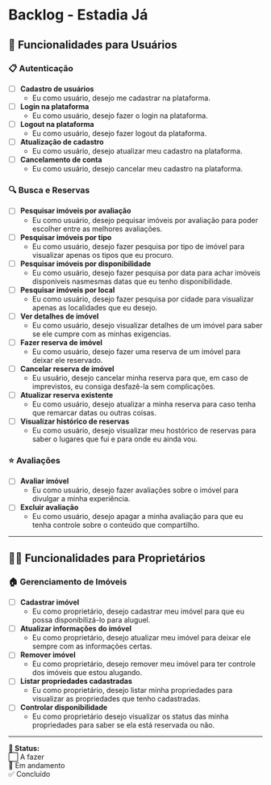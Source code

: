 # Backlog - Estadia Já

## 👤 Funcionalidades para Usuários

### 📋 Autenticação
- [ ] **Cadastro de usuários**
    - Eu como usuário, desejo me cadastrar na plataforma.
- [ ] **Login na plataforma**
    - Eu como usuário, desejo fazer o login na plataforma.
- [ ] **Logout na plataforma**
    - Eu como usuário, desejo fazer logout da plataforma.
- [ ] **Atualização de cadastro**
    - Eu como usuário, desejo atualizar meu cadastro na plataforma.
- [ ] **Cancelamento de conta**
    - Eu como usuário, desejo cancelar meu cadastro na plataforma.

### 🔍 Busca e Reservas
- [ ] **Pesquisar imóveis por avaliação**
    - Eu como usuário, desejo pequisar imóveis por avaliação para poder escolher entre as melhores avaliações.
- [ ] **Pesquisar imóveis por tipo**
    - Eu como usuário, desejo fazer pesquisa por tipo de imóvel para visualizar apenas os tipos que eu procuro.
- [ ] **Pesquisar imóveis por disponibilidade**
    - Eu como usuário, desejo fazer pesquisa por data para achar imóveis disponiveis nasmesmas datas que eu tenho disponibilidade.
- [ ] **Pesquisar imóveis por local**
    - Eu como usuário, desejo fazer pesquisa por cidade para visualizar apenas as localidades que eu desejo.
- [ ] **Ver detalhes de imóvel**
    - Eu como usuário, desejo visualizar detalhes de um imóvel para saber se ele cumpre com as minhas exigencias.
- [ ] **Fazer reserva de imóvel**
    - Eu como usuário, desejo fazer uma reserva de um imóvel para deixar ele reservado.
- [ ] **Cancelar reserva de imóvel**
    - Eu usuário, desejo cancelar minha reserva para que, em caso de imprevistos, eu consiga desfazê-la sem complicações.
- [ ] **Atualizar reserva existente**
    - Eu como usuário, desejo atualizar a minha reserva para caso tenha que remarcar datas ou outras coisas.
- [ ] **Visualizar histórico de reservas**
    - Eu como usuário, desejo visualizar meu hostórico de reservas para saber o lugares que fui e para onde eu ainda vou.

### ⭐ Avaliações  
- [ ] **Avaliar imóvel**
    - Eu como usuário, desejo fazer avaliações sobre o imóvel para divulgar a minha experiência.
- [ ] **Excluir avaliação**
    - Eu como usuário, desejo apagar a minha avaliação para que eu tenha controle sobre o conteúdo que compartilho.

---

## 👨‍💼 Funcionalidades para Proprietários

### 🏠 Gerenciamento de Imóveis
- [ ] **Cadastrar imóvel**
    - Eu como proprietário, desejo cadastrar meu imóvel para que eu possa disponibilizá-lo para aluguel.
- [ ] **Atualizar informações do imóvel**
    - Eu como proprietário, desejo atualizar meu imóvel para deixar ele sempre com as informações certas.
- [ ] **Remover imóvel**
    - Eu como proprietário, desejo remover meu imóvel para ter controle dos imóveis que estou alugando.
- [ ] **Listar propriedades cadastradas**
    - Eu como proprietário, desejo listar minha propriedades para visualizar as propriedades que tenho cadastradas.
- [ ] **Controlar disponibilidade**
    - Eu como proprietário desejo visualizar os status das minha propriedades para saber se ela está reservada ou não.

---

**📝 Status:**  
⬜️ A fazer  
🔲 Em andamento  
✅ Concluído